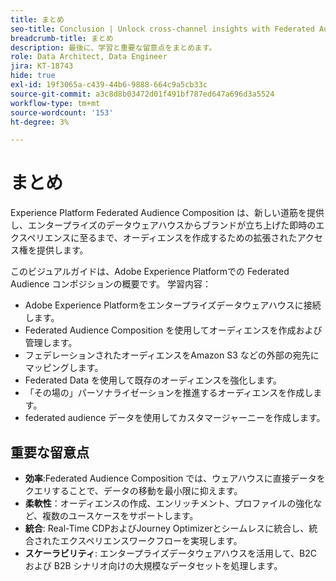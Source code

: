 ```yaml
---
title: まとめ
seo-title: Conclusion | Unlock cross-channel insights with Federated Audience Composition
breadcrumb-title: まとめ
description: 最後に、学習と重要な留意点をまとめます。
role: Data Architect, Data Engineer
jira: KT-18743
hide: true
exl-id: 19f3065a-c439-44b6-9888-664c9a5cb33c
source-git-commit: a3c8d8b03472d01f491bf787ed647a696d3a5524
workflow-type: tm+mt
source-wordcount: '153'
ht-degree: 3%

---
```


# まとめ

Experience Platform Federated Audience Composition は、新しい道筋を提供し、エンタープライズのデータウェアハウスからブランドが立ち上げた即時のエクスペリエンスに至るまで、オーディエンスを作成するための拡張されたアクセス権を提供します。

このビジュアルガイドは、Adobe Experience Platformでの Federated Audience コンポジションの概要です。 学習内容：

- Adobe Experience Platformをエンタープライズデータウェアハウスに接続します。
- Federated Audience Composition を使用してオーディエンスを作成および管理します。
- フェデレーションされたオーディエンスをAmazon S3 などの外部の宛先にマッピングします。
- Federated Data を使用して既存のオーディエンスを強化します。
- 「その場の」パーソナライゼーションを推進するオーディエンスを作成します。
- federated audience データを使用してカスタマージャーニーを作成します。

## 重要な留意点

- **効率**:Federated Audience Composition では、ウェアハウスに直接データをクエリすることで、データの移動を最小限に抑えます。
- **柔軟性**：オーディエンスの作成、エンリッチメント、プロファイルの強化など、複数のユースケースをサポートします。
- **統合**: Real-Time CDPおよびJourney Optimizerとシームレスに統合し、統合されたエクスペリエンスワークフローを実現します。
- **スケーラビリティ**: エンタープライズデータウェアハウスを活用して、B2C および B2B シナリオ向けの大規模なデータセットを処理します。
